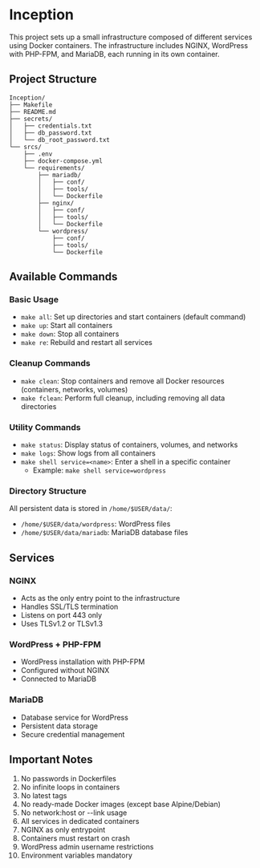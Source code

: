 # Inception

This project sets up a small infrastructure composed of different services using Docker containers. The infrastructure includes NGINX, WordPress with PHP-FPM, and MariaDB, each running in its own container.

## Project Structure
```
Inception/
├── Makefile
├── README.md
├── secrets/
│   ├── credentials.txt
│   ├── db_password.txt
│   └── db_root_password.txt
└── srcs/
    ├── .env
    ├── docker-compose.yml
    └── requirements/
        ├── mariadb/
        │   ├── conf/
        │   ├── tools/
        │   └── Dockerfile
        ├── nginx/
        │   ├── conf/
        │   ├── tools/
        │   └── Dockerfile
        └── wordpress/
            ├── conf/
            ├── tools/
            └── Dockerfile
```

## Available Commands

### Basic Usage
- `make all`: Set up directories and start containers (default command)
- `make up`: Start all containers
- `make down`: Stop all containers
- `make re`: Rebuild and restart all services

### Cleanup Commands
- `make clean`: Stop containers and remove all Docker resources (containers, networks, volumes)
- `make fclean`: Perform full cleanup, including removing all data directories

### Utility Commands
- `make status`: Display status of containers, volumes, and networks
- `make logs`: Show logs from all containers
- `make shell service=<name>`: Enter a shell in a specific container
  - Example: `make shell service=wordpress`

### Directory Structure
All persistent data is stored in `/home/$USER/data/`:
- `/home/$USER/data/wordpress`: WordPress files
- `/home/$USER/data/mariadb`: MariaDB database files

## Services

### NGINX
- Acts as the only entry point to the infrastructure
- Handles SSL/TLS termination
- Listens on port 443 only
- Uses TLSv1.2 or TLSv1.3

### WordPress + PHP-FPM
- WordPress installation with PHP-FPM
- Configured without NGINX
- Connected to MariaDB

### MariaDB
- Database service for WordPress
- Persistent data storage
- Secure credential management

## Important Notes
1. No passwords in Dockerfiles
2. No infinite loops in containers
3. No latest tags
4. No ready-made Docker images (except base Alpine/Debian)
5. No network:host or --link usage
6. All services in dedicated containers
7. NGINX as only entrypoint
8. Containers must restart on crash
9. WordPress admin username restrictions
10. Environment variables mandatory 